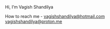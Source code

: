 Hi, I’m Vagish Shandilya
 
  How to reach me - vagishshandilya@hotmail.com
                    vagishshandilya@proton.me
<!---
savvyvagish/savvyvagish is a ✨ special ✨ repository because its `README.md` (this file) appears on your GitHub profile.
You can click the Preview link to take a look at your changes.
--->

